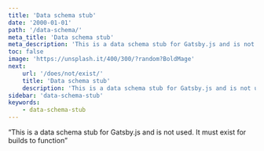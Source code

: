 ```yaml
---
title: 'Data schema stub'
date: '2000-01-01'
path: '/data-schema/'
meta_title: 'Data schema stub'
meta_description: 'This is a data schema stub for Gatsby.js and is not used. It must exist for builds to function'
toc: false
image: 'https://unsplash.it/400/300/?random?BoldMage'
next:
    url: '/does/not/exist/'
    title: 'Data schema stub'
    description: 'This is a data schema stub for Gatsby.js and is not used. It must exist for builds to function'
sidebar: 'data-schema-stub'
keywords:
    - data-schema-stub
---
```


“This is a data schema stub for Gatsby.js and is not used. It must exist for builds to function”

